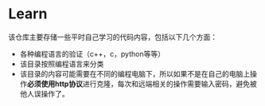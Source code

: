 # Learn

该仓库主要存储一些平时自己学习的代码内容，包括以下几个方面：
- 各种编程语言的验证（c++，c，python等等）
- 该目录按照编程语言来分类
- 该目录的内容可能需要在不同的编程电脑下，所以如果不是在自己的电脑上操作**必须使用http协议**进行克隆，每次和远端相关的操作需要输入密码，避免被他人误操作了。
